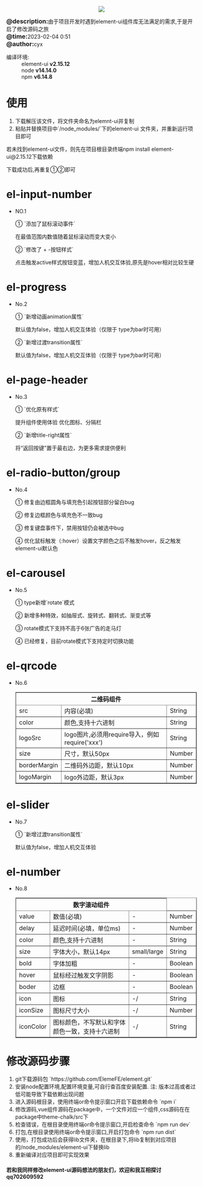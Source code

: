 <p align="center">
  <img src="https://cdn.rawgit.com/ElemeFE/element/dev/element_logo.svg">
</p>


<div><span style="font-size:16px;font-weight:700;">@description:</span>由于项目开发时遇到element-ui组件库无法满足的需求,于是开启了修改源码之旅</div>
<div><span style="font-size:16px;font-weight:700;">@time:</span>2023-02-04 0:51</div>
<div><span style="font-size:16px;font-weight:700;">@author:</span>cyx</div>

<dl>
    <dt>编译环境:</dt>
    <dd>element-ui <span style="font-weight:700;">v2.15.12</span></dd>
    <dd>node       <span style="font-weight:700;">v14.14.0</span></dd>
    <dd>npm        <span style="font-weight:700;">v6.14.8</span></dd>
</dl>


# 使用
<ol>
    <li>下载解压该文件，将文件夹命名为elemnt-ui并复制</li>
    <li>粘贴并替换项目中`/node_modules/`下的element-ui 文件夹，并重新运行项目即可</li>
</ol>
    <p>若未找到element-ui文件，则先在项目根目录终端npm install element-ui@2.15.12下载依赖</p>
    <p>下载成功后,再重复①②即可</p>

# el-input-number
- NO.1
    <p>① `添加了鼠标滚动事件`</p>
        在最值范围内数值随着鼠标滚动而变大变小
    <p>② `修改了 + -按钮样式`</p>
        点击触发active样式按钮变蓝，增加人机交互体验,原先是hover相对比较生硬
    
# el-progress
- No.2
    <p>① `新增动画animation属性`</p>
         默认值为false，增加人机交互体验（仅限于 type为bar时可用）
    <p>② `新增过渡transition属性`</p>
         默认值为false，增加人机交互体验（仅限于 type为bar时可用）

# el-page-header
- No.3
    <p>① `优化原有样式`</p>
        提升组件使用体验 优化图标、分隔栏
    <p>② `新增title-right属性`</p>
        将“返回按键”置于最右边，为更多需求提供便利

# el-radio-button/group
- No.4 
    <p>① 修复由边框圆角与填充色引起按钮部分留白bug</p>
    <p>② 修复边框颜色与填充色不一致bug</p>
    <p>③ 修复键盘事件下，禁用按钮仍会被选中bug</p>
    <p>④ 优化鼠标触发（:hover）设置文字颜色之后不触发hover，反之触发element-ui默认色</p>

# el-carousel
- No.5 
    <p>① type新增`rotate`模式</p>
    <p>② 新增多种特效，如抽屉式、旋转式、翻转式、渐变式等</p>
    <p>③ rotate模式下支持不高于6张广告的走马灯</p>
    <p>④ 已经修复，目前rotate模式下支持定时切换功能</p>

# el-qrcode
- No.6 
        <table border="1" rules="all"  width="600px">
            <thead><th colspan="3" center>二维码组件</th></thead>
            <tbody>
            <tr><td>src</td> <td>内容(必填)</td> <td>String</td></tr>
            <tr><td>color</td> <td>颜色,支持十六进制</td> <td>String</td></tr>
            <tr><td>logoSrc</td> <td>logo图片,必须用require导入，例如require('xxx')</td> <td>String</td></tr>
            <tr><td>size</td> <td>尺寸，默认50px</td> <td>Number</td></tr>
            <tr><td>borderMargin</td> <td>二维码外边距，默认10px</td> <td>Number</td></tr>
            <tr><td>logoMargin</td> <td>logo外边距，默认3px</td> <td>Number</td></tr>
            </tbody>
        </table>
# el-slider
- No.7
    <p>① `新增过渡transition属性`</p>
         默认值为false，增加人机交互体验
# el-number
- No.8 
        <table border="1" rules="all"  width="700px">
            <thead><th colspan="3" center>数字滚动组件</th></thead>
            <tbody>
            <tr><td>value</td> <td>数值(必填)</td><td>-</td><td>Number</td></tr>
            <tr><td>delay</td> <td>延迟时间(必填，单位ms)</td><td>-</td> <td>Number</td></tr>
            <tr><td>color</td> <td>颜色,支持十六进制</td><td>-</td> <td>String</td></tr>
            <tr><td>size</td> <td>字体大小，默认14px</td><td>small/large</td> <td>String</td></tr>
            <tr><td>bold</td> <td>字体加粗</td><td>-</td> <td>Boolean</td></tr>
            <tr><td>hover</td> <td>鼠标经过触发文字阴影</td><td>-</td> <td>Boolean</td></tr>
            <tr><td>boder</td> <td>边框</td><td>-</td> <td>Boolean</td></tr>
            <tr><td>icon</td> <td>图标</td><td>-/</td> <td>String</td></tr>
            <tr><td>iconSize</td> <td>图标尺寸大小</td><td>-/</td> <td>Number</td></tr>
            <tr><td>iconColor</td> <td>图标颜色，不写默认和字体颜色一致，支持十六进制</td><td>-/</td> <td>String</td></tr>
            </tbody>
        </table>
# 修改源码步骤
<ol>
    <li>git下载源码包 `https://github.com/ElemeFE/element.git`</li>
    <li>安装node配置环境,配置环境变量,可自行查百度安装配置. 注: 版本过高或者过低可能导致下载依赖出现问题</li>
    <li>进入源码根目录，使用终端or命令提示窗口开启下载依赖命令 `npm i`</li>
    <li>修改源码,vue组件源码在package中，一个文件对应一个组件,css源码在在package中theme-chalk/src下</li>
    <li>检查错误，在根目录使用终端or命令提示窗口,开启检查命令 `npm run dev`</li>
    <li>打包,在根目录使用终端or命令提示窗口,开启打包命令 `npm run dist`</li>
    <li>使用，打包成功后会获得lib文件夹，在根目录下,将lib复制到对应项目的/node_modules/element-ui下替换lib</li>
    <li>重新编译对应项目即可实现效果</li>
</ol>
<h4>若和我同样修改element-ui源码想法的朋友们，欢迎和我互相探讨qq702609592</h4>

